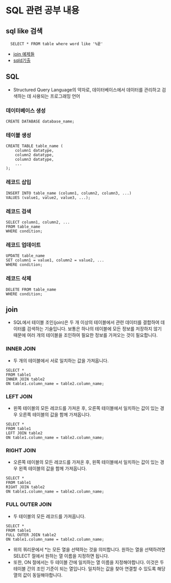 # SQL 관련 공부 내용

## sql like 검색
```
  SELECT * FROM table where word like '%끝'
```
- [join 예제들](https://cceeun.tistory.com/189)
- [sqld기출](https://stricky.tistory.com/273)


## SQL
- Structured Query Language의 약자로, 데이터베이스에서 데이터를 관리하고 검색하는 데 사용되는 프로그래밍 언어


### 데이터베이스 생성
```
CREATE DATABASE database_name;
```

### 테이블 생성
```
CREATE TABLE table_name (
    column1 datatype,
    column2 datatype,
    column3 datatype,
    ...
);
```

### 레코드 삽입
```
INSERT INTO table_name (column1, column2, column3, ...)
VALUES (value1, value2, value3, ...);
```

### 레코드 검색
```
SELECT column1, column2, ...
FROM table_name
WHERE condition;
```

### 레코드 업데이트
```
UPDATE table_name
SET column1 = value1, column2 = value2, ...
WHERE condition;
```

### 레코드 삭제
```
DELETE FROM table_name
WHERE condition;
```

## join
- SQL에서 테이블 조인(join)은 두 개 이상의 테이블에서 관련 데이터를 결합하여 데이터를 검색하는 기술입니다. 보통은 하나의 테이블에 모든 정보를 저장하지 않기 때문에 여러 개의 테이블을 조인하여 필요한 정보를 가져오는 것이 필요합니다.

### INNER JOIN
- 두 개의 테이블에서 서로 일치하는 값을 가져옵니다.
```
SELECT *
FROM table1
INNER JOIN table2
ON table1.column_name = table2.column_name;
```

### LEFT JOIN
- 왼쪽 테이블의 모든 레코드를 가져온 후, 오른쪽 테이블에서 일치하는 값이 있는 경우 오른쪽 테이블의 값을 함께 가져옵니다.
```
SELECT *
FROM table1
LEFT JOIN table2
ON table1.column_name = table2.column_name;
```

### RIGHT JOIN
- 오른쪽 테이블의 모든 레코드를 가져온 후, 왼쪽 테이블에서 일치하는 값이 있는 경우 왼쪽 테이블의 값을 함께 가져옵니다.
```
SELECT *
FROM table1
RIGHT JOIN table2
ON table1.column_name = table2.column_name;
```

### FULL OUTER JOIN
- 두 테이블의 모든 레코드를 가져옵니다.
```
SELECT *
FROM table1
FULL OUTER JOIN table2
ON table1.column_name = table2.column_name;
```
- 위의 쿼리문에서 *는 모든 열을 선택하는 것을 의미합니다. 원하는 열을 선택하려면 SELECT 절에서 원하는 열 이름을 지정하면 됩니다.
- 또한, ON 절에서는 두 테이블 간에 일치하는 열 이름을 지정해야합니다. 이것은 두 테이블 간의 조인 기준이 되는 열입니다. 일치하는 값을 찾아 연결할 수 있도록 해당 열의 값이 동일해야합니다.
